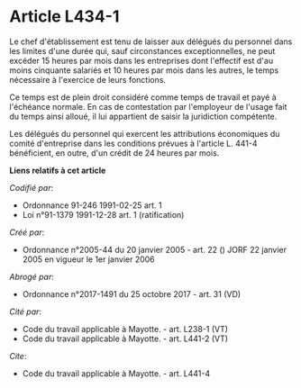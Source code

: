 # Article L434-1

Le chef d'établissement est tenu de laisser aux délégués du personnel dans les limites d'une durée qui, sauf circonstances
exceptionnelles, ne peut excéder 15 heures par mois dans les entreprises dont l'effectif est d'au moins cinquante salariés et
10 heures par mois dans les autres, le temps nécessaire à l'exercice de leurs fonctions.

Ce temps est de plein droit considéré comme temps de travail et payé à l'échéance normale. En cas de contestation par
l'employeur de l'usage fait du temps ainsi alloué, il lui appartient de saisir la juridiction compétente.

Les délégués du personnel qui exercent les attributions économiques du comité d'entreprise dans les conditions prévues à
l'article L. 441-4 bénéficient, en outre, d'un crédit de 24 heures par mois.

**Liens relatifs à cet article**

_Codifié par_:

  - Ordonnance 91-246 1991-02-25 art. 1
  - Loi n°91-1379 1991-12-28 art. 1 (ratification)

_Créé par_:

  - Ordonnance n°2005-44 du 20 janvier 2005 - art. 22 () JORF 22 janvier 2005 en vigueur le 1er janvier 2006

_Abrogé par_:

  - Ordonnance n°2017-1491 du 25 octobre 2017 - art. 31 (VD)

_Cité par_:

  - Code du travail applicable à Mayotte. - art. L238-1 (VT)
  - Code du travail applicable à Mayotte. - art. L441-2 (VT)

_Cite_:

  - Code du travail applicable à Mayotte. - art. L441-4
